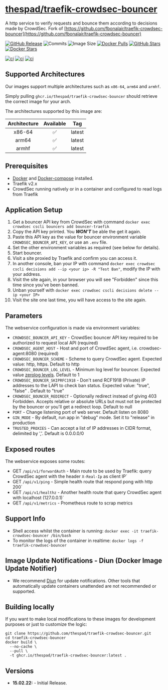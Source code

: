 # [thespad/traefik-crowdsec-bouncer](https://github.com/thespad/traefik-crowdsec-bouncer)

A http service to verify requests and bounce them according to decisions made by CrowdSec. Fork of [https://github.com/fbonalair/traefik-crowdsec-bouncer](https://github.com/fbonalair/traefik-crowdsec-bouncer)

[![GitHub Release](https://img.shields.io/github/release/thespad/traefik-crowdsec-bouncer.svg?color=26689A&labelColor=555555&logoColor=ffffff&style=for-the-badge&logo=github&include_prereleases)](https://github.com/thespad/traefik-crowdsec-bouncer/releases)
![Commits](https://img.shields.io/github/commits-since/thespad/traefik-crowdsec-bouncer/latest?color=26689A&include_prereleases&logo=github&style=for-the-badge)
![Image Size](https://img.shields.io/docker/image-size/thespad/whisparr/latest?color=26689A&labelColor=555555&logoColor=ffffff&style=for-the-badge&label=Size)
[![Docker Pulls](https://img.shields.io/docker/pulls/thespad/whisparr.svg?color=26689A&labelColor=555555&logoColor=ffffff&style=for-the-badge&label=pulls&logo=docker)](https://hub.docker.com/r/thespad/whisparr)
[![GitHub Stars](https://img.shields.io/github/stars/thespad/traefik-crowdsec-bouncer.svg?color=26689A&labelColor=555555&logoColor=ffffff&style=for-the-badge&logo=github)](https://github.com/thespad/traefik-crowdsec-bouncer)
[![Docker Stars](https://img.shields.io/docker/stars/thespad/whisparr.svg?color=26689A&labelColor=555555&logoColor=ffffff&style=for-the-badge&label=stars&logo=docker)](https://hub.docker.com/r/thespad/whisparr)

[![ci](https://img.shields.io/github/actions/workflow/status/thespad/traefik-crowdsec-bouncer/call-check-and-release.yml?branch=nightly&labelColor=555555&logoColor=ffffff&style=for-the-badge&logo=github&label=Check%20For%20Upstream%20Updates)](https://github.com/thespad/traefik-crowdsec-bouncer/actions/workflows/call-check-and-release.yml)
[![ci](https://img.shields.io/github/actions/workflow/status/thespad/traefik-crowdsec-bouncer/call-baseimage-update.yml?branch=nightly&labelColor=555555&logoColor=ffffff&style=for-the-badge&logo=github&label=Check%20For%20Baseimage%20Updates)](https://github.com/thespad/traefik-crowdsec-bouncer/actions/workflows/call-baseimage-update.yml)
[![ci](https://img.shields.io/github/actions/workflow/status/thespad/traefik-crowdsec-bouncer/call-build-image.yml?labelColor=555555&logoColor=ffffff&style=for-the-badge&logo=github&label=Build%20Image)](https://github.com/thespad/traefik-crowdsec-bouncer/actions/workflows/call-build-image.yml)

## Supported Architectures

Our images support multiple architectures such as `x86-64`, `arm64` and `armhf`.

Simply pulling `ghcr.io/thespad/traefik-crowdsec-bouncer` should retrieve the correct image for your arch.

The architectures supported by this image are:

| Architecture | Available | Tag |
| :----: | :----: | ---- |
| x86-64 | ✅ | latest |
| arm64 | ✅ | latest |
| armhf | ✅ | latest |

## Prerequisites

* [Docker](https://docs.docker.com/get-docker/) and [Docker-compose](https://docs.docker.com/compose/install/) installed.
* Traefik v2.x
* CrowdSec running natively or in a container and configured to read logs from Traefik

## Application Setup

1. Get a bouncer API key from CrowdSec with command `docker exec crowdsec cscli bouncers add bouncer-traefik`
2. Copy the API key printed. You **_WON'T_** be able the get it again.
3. Paste this API key as the value for bouncer environment variable `CROWDSEC_BOUNCER_API_KEY`, or use an `.env` file.
4. Set the other environment variables as required (see below for details).
5. Start bouncer.
6. Visit a site proxied by Traefik and confirm you can access it.
7. In another console, ban your IP with command `docker exec crowdsec cscli decisions add --ip <your ip> -R "Test Ban"`, modify the IP with your address.
8. Visit the site again, in your browser you will see "Forbidden" since this time since you've been banned.
9. Unban yourself with `docker exec crowdsec cscli decisions delete --ip <your IP>`
10. Visit the site one last time, you will have access to the site again.

## Parameters

The webservice configuration is made via environment variables:

* `CROWDSEC_BOUNCER_API_KEY`            - CrowdSec bouncer API key required to be authorized to request local API (required)
* `CROWDSEC_AGENT_HOST`                 - Host and port of CrowdSec agent, i.e. crowdsec-agent:8080 (required)
* `CROWDSEC_BOUNCER_SCHEME`             - Scheme to query CrowdSec agent. Expected value: http, https. Default to http
* `CROWDSEC_BOUNCER_LOG_LEVEL`          - Minimum log level for bouncer. Expected value [zerolog levels](https://pkg.go.dev/github.com/rs/zerolog#readme-leveled-logging). Default to 1
* `CROWDSEC_BOUNCER_SKIPRFC1918`        - Don't send RCF1918 (Private) IP addresses to the LAPI to check ban status. Expected value: "true", "false" . Default to "true"
* `CROWDSEC_BOUNCER_REDIRECT`           - Optionally redirect instead of giving 403 Forbidden. Accepts relative or absolute URLs but must not be protected by the bouncer or you'll get a redirect loop. Default to null
* `PORT`                                - Change listening port of web server. Default listen on 8080
* `GIN_MODE`                            - By default, run app in "debug" mode. Set it to "release" in production
* `TRUSTED_PROXIES`                     - Can accept a list of IP addresses in CIDR format, delimited by ','. Default is 0.0.0.0/0

## Exposed routes

The webservice exposes some routes:

* GET `/api/v1/forwardAuth`             - Main route to be used by Traefik: query CrowdSec agent with the header `X-Real-Ip` as client IP`
* GET `/api/v1/ping`                    - Simple health route that respond pong with http 200`
* GET `/api/v1/healthz`                 - Another health route that query CrowdSec agent with localhost (127.0.0.1)`
* GET `/api/v1/metrics`                 - Prometheus route to scrap metrics

## Support Info

* Shell access whilst the container is running: `docker exec -it traefik-crowdsec-bouncer /bin/bash`
* To monitor the logs of the container in realtime: `docker logs -f traefik-crowdsec-bouncer`

## Image Update Notifications - Diun (Docker Image Update Notifier)

* We recommend [Diun](https://crazymax.dev/diun/) for update notifications. Other tools that automatically update containers unattended are not recommended or supported.

## Building locally

If you want to make local modifications to these images for development purposes or just to customize the logic:

```shell
git clone https://github.com/thespad/traefik-crowdsec-bouncer.git
cd traefik-crowdsec-bouncer
docker build \
  --no-cache \
  --pull \
  -t ghcr.io/thespad/traefik-crowdsec-bouncer:latest .
```

## Versions

* **15.02.22:** - Initial Release.
